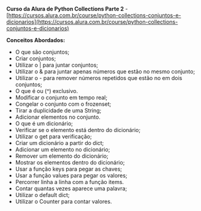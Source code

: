 **Curso da Alura de Python Collections Parte 2** - [https://cursos.alura.com.br/course/python-collections-conjuntos-e-dicionarios](https://cursos.alura.com.br/course/python-collections-conjuntos-e-dicionarios)

**Conceitos Abordados:**
- O que são conjuntos;
- Criar conjuntos;
- Utilizar o | para juntar conjuntos;
- Utilizar o & para juntar apenas números que estão no mesmo conjunto;
- Utilizar o - para remover números repetidos que estão no em dois conjuntos;
- O que é ou (^) exclusivo.
- Modificar o conjunto em tempo real;
- Congelar o conjunto com o frozenset;
- Tirar a duplicidade de uma String;
- Adicionar elementos no conjunto.
- O que é um dicionário;
- Verificar se o elemento está dentro do dicionário;
- Utilizar o get para verificação;
- Criar um dicionário a partir do dict;
- Adicionar um elemento no dicionário;
- Remover um elemento do dicionário;
- Mostrar os elementos dentro do dicionário;
- Usar a função keys para pegar as chaves;
- Usar a função values para pegar os valores;
- Percorrer linha a linha com a função items.
- Contar quantas vezes aparece uma palavra;
- Utilizar o default dict;
- Utilizar o Counter para contar valores.
